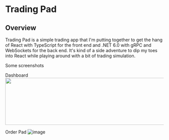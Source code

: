 
# Trading Pad 

## Overview

Trading Pad is a simple trading app that I'm putting together to get the hang of React with TypeScript for the front end and .NET 6.0 with gRPC and WebSockets for the back end. It's kind of a side adventure to dip my toes into React while playing around with a bit of trading simulation.

Some screenshots

Dashboard
<img src="https://github.com/jpothanc/trader-pad/assets/70871841/8c6f474e-75e8-41e5-9d1f-044560c213ba)" width="600" height = "150">



Order Pad
![image](https://github.com/jpothanc/trader-pad/assets/70871841/0d818e8d-e1f1-4452-95a0-556913291163)

